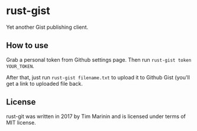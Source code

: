 rust-gist
=========

Yet another Gist publishing client.

## How to use

Grab a personal token from Github settings page. Then run `rust-gist token YOUR_TOKEN`.

After that, just run `rust-gist filename.txt` to upload it to Github Gist (you'll get a link to uploaded file back.

## License

rust-git was written in 2017 by Tim Marinin and is licensed under terms of MIT license.
